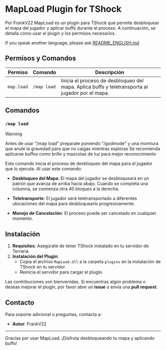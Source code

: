 # MapLoad Plugin for TShock
Por FrankV22
MapLoad es un plugin para TShock que permite desbloquear el mapa del jugador y aplicar buffs durante el proceso. A continuación, se detalla cómo usar el plugin y los permisos necesarios.

If you speak another language, please ask [README_ENGLISH.md](...)

## Permisos y Comandos

| Permiso     | Comando       | Descripción                                         |
|-------------|---------------|-----------------------------------------------------|
| `map.load`  | `/map load`   | Inicia el proceso de desbloqueo del mapa. Aplica buffs y teletransporta al jugador por el mapa. |

## Comandos

### `/map load`

> [!WARNING]
> Antes de usar "/map load" preparate poniendo "/godmode" y una momtura que anule la gravedad para que no caigas mientras exploras
> Se recomienda aplicarse buffos como brillo y mazcotas de luz para mejor reconocimiento

Este comando inicia el proceso de desbloqueo del mapa para el jugador que lo ejecuta. Al usar este comando:

- **Desbloqueo del Mapa**: El mapa del jugador se desbloqueará en un patrón que avanza de arriba hacia abajo. Cuando se completa una columna, se comienza otra 40 bloques a la derecha.

- **Teletransporte**: El jugador será teletransportado a diferentes ubicaciones del mapa para desbloquearlo progresivamente.
- **Manejo de Cancelación**: El proceso puede ser cancelado en cualquier momento.

## Instalación

1. **Requisitos**: Asegúrate de tener TShock instalado en tu servidor de Terraria.
3. **Instalación del Plugin**:
   - Copia el archivo `MapLoad.dll` a la carpeta `plugins` en la instalación de TShock en tu servidor.
   - Reinicia el servidor para cargar el plugin.

Las contribuciones son bienvenidas. Si encuentras algún problema o deseas mejorar el plugin, por favor abre un **issue** o envía una **pull request**.

## Contacto

Para soporte adicional o preguntas, contacta a:

- **Autor**: FrankV22

---

Gracias por usar MapLoad. ¡Disfruta desbloqueando tu mapa y aplicando buffs!
